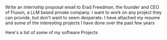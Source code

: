Write an internship proposal email to Erad Freedman, the founder and CEO of Fluxon, a LLM based private company. I want to work on any project they can provide, but don't want to seem desperate. I have attached my resume and some of the interesting projects I have done over the past few years

Here's a list of some of my software Projects

